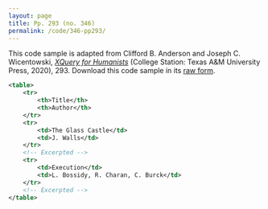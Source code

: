 ```yaml
---
layout: page
title: Pp. 293 (no. 346)
permalink: /code/346-pp293/
---
```


This code sample is adapted from Clifford B. Anderson and Joseph C. Wicentowski, 
[_XQuery for Humanists_](/) (College Station: Texas A&M University Press, 2020), 293. 
Download this code sample in its [raw form](/code/346-pp293/346-pp293.xml).

```xml
<table>
    <tr>
        <th>Title</th>
        <th>Author</th>
    </tr>
    <tr>
        <td>The Glass Castle</td>
        <td>J. Walls</td>
    </tr>
    <!-- Excerpted -->
    <tr>
        <td>Execution</td>
        <td>L. Bossidy, R. Charan, C. Burck</td>
    </tr>
    <!-- Excerpted -->
</table>
```  
